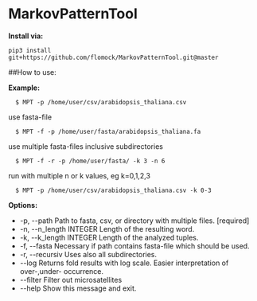 # MarkovPatternTool
**Install via:**
```
pip3 install git+https://github.com/flomock/MarkovPatternTool.git@master
```



##How to use:

  **Example:**
```
  $ MPT -p /home/user/csv/arabidopsis_thaliana.csv
```
  use fasta-file
```
  $ MPT -f -p /home/user/fasta/arabidopsis_thaliana.fa
```
  use multiple fasta-files inclusive subdirectories
```
  $ MPT -f -r -p /home/user/fasta/ -k 3 -n 6
```
  run with multiple n or k values, eg k=0,1,2,3
```
  $ MPT -p /home/user/csv/arabidopsis_thaliana.csv -k 0-3
```  

**Options:**

- -p, --path Path to fasta, csv, or directory with multiple files.  [required]
- -n, --n_length INTEGER  Length of the resulting word.
- -k, --k_length INTEGER  Length of the analyzed tuples.
- -f, --fasta             Necessary if path contains fasta-file which should be used.
- -r, --recursiv          Uses also all subdirectories.
- --log                   Returns fold results with log scale. Easier interpretation of over-,under- occurrence.
- --filter                Filter out microsatellites
- --help                  Show this message and exit.

